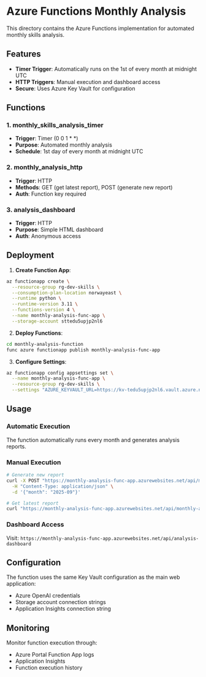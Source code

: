 # Azure Functions Monthly Analysis

This directory contains the Azure Functions implementation for automated monthly skills analysis.

## Features

- **Timer Trigger**: Automatically runs on the 1st of every month at midnight UTC
- **HTTP Triggers**: Manual execution and dashboard access
- **Secure**: Uses Azure Key Vault for configuration

## Functions

### 1. monthly_skills_analysis_timer
- **Trigger**: Timer (0 0 1 * *)
- **Purpose**: Automated monthly analysis
- **Schedule**: 1st day of every month at midnight UTC

### 2. monthly_analysis_http
- **Trigger**: HTTP
- **Methods**: GET (get latest report), POST (generate new report)
- **Auth**: Function key required

### 3. analysis_dashboard
- **Trigger**: HTTP
- **Purpose**: Simple HTML dashboard
- **Auth**: Anonymous access

## Deployment

1. **Create Function App**:
```bash
az functionapp create \
  --resource-group rg-dev-skills \
  --consumption-plan-location norwayeast \
  --runtime python \
  --runtime-version 3.11 \
  --functions-version 4 \
  --name monthly-analysis-func-app \
  --storage-account sttedu5upjp2nl6
```

2. **Deploy Functions**:
```bash
cd monthly-analysis-function
func azure functionapp publish monthly-analysis-func-app
```

3. **Configure Settings**:
```bash
az functionapp config appsettings set \
  --name monthly-analysis-func-app \
  --resource-group rg-dev-skills \
  --settings "AZURE_KEYVAULT_URL=https://kv-tedu5upjp2nl6.vault.azure.net/"
```

## Usage

### Automatic Execution
The function automatically runs every month and generates analysis reports.

### Manual Execution
```bash
# Generate new report
curl -X POST "https://monthly-analysis-func-app.azurewebsites.net/api/monthly-analysis" \
  -H "Content-Type: application/json" \
  -d '{"month": "2025-09"}'

# Get latest report
curl "https://monthly-analysis-func-app.azurewebsites.net/api/monthly-analysis"
```

### Dashboard Access
Visit: `https://monthly-analysis-func-app.azurewebsites.net/api/analysis-dashboard`

## Configuration

The function uses the same Key Vault configuration as the main web application:
- Azure OpenAI credentials
- Storage account connection strings
- Application Insights connection string

## Monitoring

Monitor function execution through:
- Azure Portal Function App logs
- Application Insights
- Function execution history